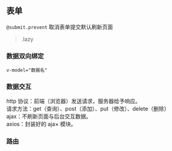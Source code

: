 ## 表单

`@submit.prevent` 取消表单提交默认刷新页面

> .lazy

### 数据双向绑定

`v-model="数据名"`

### 数据交互

http 协议：前端（浏览器）发送请求，服务器给予响应。  
请求方法：get（查询）、post（添加）、put（修改）、delete（删除）  
ajax：不刷新页面与后台交互数据。  
axios：封装好的 aja× 模块。  

### 路由
